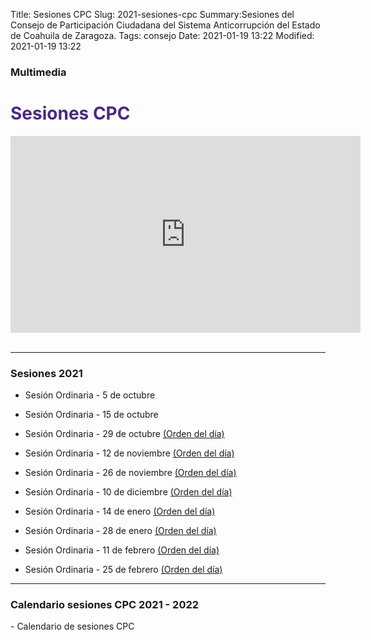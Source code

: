Title: Sesiones CPC
Slug: 2021-sesiones-cpc
Summary:Sesiones del Consejo de Participación Ciudadana del Sistema Anticorrupción del Estado de Coahuila de Zaragoza.
Tags: consejo
Date: 2021-01-19 13:22
Modified: 2021-01-19 13:22

<link rel="stylesheet" href="https://cdn.jsdelivr.net/npm/bootstrap-icons@1.3.0/font/bootstrap-icons.css">
<style type="text/css">
	.cam {font-size: 2rem; color: red;}
	.acta {font-size: 2rem; color: grau;}
    .calendario {font-size: 2rem; color: gray;}

</style>

### Multimedia

  <div id="que-es" class="contenedor-horizontal que-es-el-sea clearfix">
        <div class="que-es">
            <h1 style="color: #4c2882">Sesiones CPC</h1>
            <p></p>
            <div class="embed-responsive embed-responsive-16by9">
                <iframe width="560" height="315" src="https://www.youtube.com/embed/videoseries?list=PLDdlhleuW9zck5BEwLLfTx4YIoD1SaWkN" frameborder="0" allow="accelerometer; autoplay; encrypted-media; gyroscope; picture-in-picture" allowfullscreen></iframe>
            </div>
        </div>
    </div><br>

_________________________

### Sesiones 2021


* [<i class="bi bi-camera-reels cam"></i>](https://fb.watch/8w7erX9_rZ/) [<i class="bi bi-file-text acta "></i>](acta-primera-sesion-ordinaria-cpc.pdf) Sesión Ordinaria - 5 de octubre

* [<i class="bi bi-camera-reels cam"></i>](https://youtu.be/QpS-WlwH6-A) [<i class="bi bi-file-text acta "></i>](acta-segunda-sesion-ordinaria-cpc.pdf) Sesión Ordinaria - 15 de octubre

* [<i class="bi bi-camera-reels cam"></i>](https://youtu.be/WoZAkF_Rrtk) [<i class="bi bi-file-text acta "></i>](acta-tercera-sesion-ordinaria-cpc.pdf) Sesión Ordinaria - 29 de octubre [(Orden del día)](tercera-sesion-ordinaria-orden-del-dia.pdf)

* [<i class="bi bi-camera-reels cam"></i>](https://youtu.be/C7YfF2pXhXU) [<i class="bi bi-file-text acta "></i>](#) Sesión Ordinaria - 12 de noviembre [(Orden del día)](cuarta-sesion-ordinaria-orden-del-dia.pdf)

* [<i class="bi bi-camera-reels cam"></i>](https://youtu.be/91DswnykLWs) [<i class="bi bi-file-text acta "></i>](#) Sesión Ordinaria - 26 de noviembre [(Orden del día)](quinta-sesion-ordinaria-orden-del-dia.pdf)

* [<i class="bi bi-camera-reels cam"></i>](https://youtu.be/ViCBDKiO1GI) [<i class="bi bi-file-text acta "></i>](#) Sesión Ordinaria - 10 de diciembre [(Orden del día)](sexta-sesion-ordinaria-orden-del-dia.pdf)

* [<i class="bi bi-camera-reels cam"></i>](https://fb.watch/aOIFBr8sCH/) [<i class="bi bi-file-text acta "></i>](#) Sesión Ordinaria - 14 de enero [(Orden del día)](septima-sesion-ordinaria-orden-del-dia.pdf)

* [<i class="bi bi-camera-reels cam"></i>](https://youtu.be/Bv-j2QaQfpY) [<i class="bi bi-file-text acta "></i>](#) Sesión Ordinaria - 28 de enero [(Orden del día)](octava-sesion-ordinaria-orden-del-dia.pdf)

* [<i class="bi bi-camera-reels cam"></i>](https://youtu.be/U645wRXFLQ4) [<i class="bi bi-file-text acta "></i>](#) Sesión Ordinaria - 11 de febrero [(Orden del día)](novena-sesion-ordinaria-orden-del-dia.pdf)

* [<i class="bi bi-camera-reels cam"></i>](#) [<i class="bi bi-file-text acta "></i>](#) Sesión Ordinaria - 25 de febrero [(Orden del día)](decima-sesion-ordinaria-orden-del-dia.pdf)
_________________________

### Calendario sesiones CPC 2021 - 2022

[<i class="bi bi-file-text calendario "></i>](calendario-sesiones-cpc-2021-2022.pdf) - Calendario de sesiones CPC

